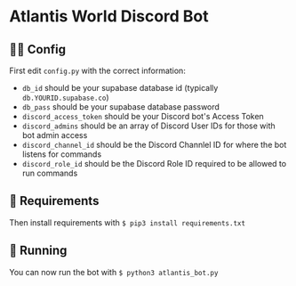 # Atlantis World Discord Bot

## ✍🏼 Config
First edit `config.py` with the correct information:
- `db_id` should be your supabase database id (typically `db.YOURID.supabase.co`)
- `db_pass` should be your supabase database password
- `discord_access_token` should be your Discord bot's Access Token
- `discord_admins` should be an array of Discord User IDs for those with bot admin access
- `discord_channel_id` should be the Discord Channlel ID for where the bot listens for commands
- `discord_role_id` should be the Discord Role ID required to be allowed to run commands

## 💾 Requirements
Then install requirements with `$ pip3 install requirements.txt`

## 🤖 Running
You can now run the bot with `$ python3 atlantis_bot.py`
